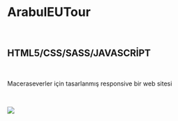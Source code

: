 <h1>ArabulEUTour</h1> <br>
<h2>HTML5/CSS/SASS/JAVASCRİPT</h2> <br>
<p>Maceraseverler için tasarlanmış responsive bir web sitesi</p> <br>

![](ArabulEuTour.gif)
